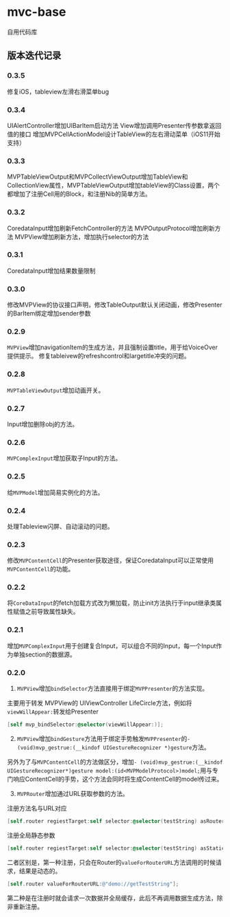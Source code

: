 # mvc-base
自用代码库

## 版本迭代记录

### 0.3.5 

修复iOS，tableview左滑右滑菜单bug


### 0.3.4

UIAlertController增加UIBarItem启动方法
View增加调用Presenter传参数拿返回值的接口
增加MVPCellActionModel设计TableView的左右滑动菜单（iOS11开始支持）

### 0.3.3

MVPTableViewOutput和MVPCollectViewOutput增加TableView和CollectionView属性，MVPTableViewOutput增加tableView的Class设置，两个都增加了注册Cell用的Block，和注册Nib的简单方法。

### 0.3.2

CoredataInput增加刷新FetchController的方法
MVPOutputProtocol增加刷新方法
MVPView增加刷新方法，增加执行selector的方法

### 0.3.1

CoredataInput增加结果数量限制

### 0.3.0

修改MVPView的协议接口声明，修改TableOutput默认关闭动画，修改Presenter的BarItem绑定增加sender参数

### 0.2.9

`MVPView`增加navigationItem的生成方法，并且强制设置title，用于给VoiceOver提供提示。
修复tableivew的refreshcontrol和largetitle冲突的问题。

### 0.2.8
`MVPTableViewOutput`增加动画开关。

### 0.2.7
Input增加删除obj的方法。

### 0.2.6
`MVPComplexInput`增加获取子Input的方法。

### 0.2.5
给`MVPModel`增加简易实例化的方法。

### 0.2.4

处理Tableview闪屏、自动滚动的问题。

### 0.2.3

修改`MVPContentCell`的Presenter获取途径，保证CoredataInput可以正常使用`MVPContentCell`的功能。

### 0.2.2

将`CoreDataInput`的fetch加载方式改为懒加载，防止init方法执行于input继承类属性赋值之前导致属性缺失。

### 0.2.1

增加`MVPComplexInput`用于创建复合Input，可以组合不同的Input，每一个Input作为单独section的数据源。

### 0.2.0

1. `MVPView`增加`bindSelector`方法直接用于绑定`MVPPresenter`的方法实现。

主要用于转发 MVPView的 UIViewController LifeCircle方法，例如将`viewWillAppear:`转发给Presenter

```mm
[self mvp_bindSelector:@selector(viewWillAppear:)];
```

2. `MVPView`增加`bindGesture`方法用于绑定手势触发`MVPPresenter`的`- (void)mvp_gestrue:(__kindof UIGestureRecognizer *)gesture`方法。

另外为了与`MVPContentCell`的方法做区分，增加`- (void)mvp_gestrue:(__kindof UIGestureRecognizer*)gesture model:(id<MVPModelProtocol>)model;`用与专门响应ContentCell的手势，这个方法会同时将生成ContentCell的model传过来。

3. `MVPRouter`增加通过URL获取参数的方法。

注册方法名与URL对应
```mm
[self.router regiestTarget:self selector:@selector(testString) asRouter:@"demo://getTestString"];
```

注册全局静态参数
```mm
[self.router regiestTarget:self selector:@selector(testString) asStaticRouter:@"demo://getTestString2"];
```

二者区别是，第一种注册，只会在Router的`valueForRouterURL`方法调用的时候请求，结果是动态的。

```mm
[self.router valueForRouterURL:@"demo://getTestString"];
```

第二种是在注册时就会请求一次数据并全局缓存，此后不再调用数据生成方法，除非重新注册。
